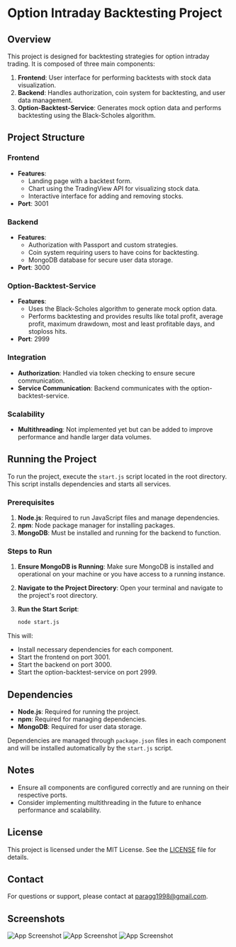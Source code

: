 # Option Intraday Backtesting Project

## Overview

This project is designed for backtesting strategies for option intraday trading. It is composed of three main components:

1. **Frontend**: User interface for performing backtests with stock data visualization.
2. **Backend**: Handles authorization, coin system for backtesting, and user data management.
3. **Option-Backtest-Service**: Generates mock option data and performs backtesting using the Black-Scholes algorithm.

## Project Structure

### Frontend

- **Features**:
  - Landing page with a backtest form.
  - Chart using the TradingView API for visualizing stock data.
  - Interactive interface for adding and removing stocks.
- **Port**: 3001

### Backend

- **Features**:
  - Authorization with Passport and custom strategies.
  - Coin system requiring users to have coins for backtesting.
  - MongoDB database for secure user data storage.
- **Port**: 3000

### Option-Backtest-Service

- **Features**:
  - Uses the Black-Scholes algorithm to generate mock option data.
  - Performs backtesting and provides results like total profit, average profit, maximum drawdown, most and least profitable days, and stoploss hits.
- **Port**: 2999

### Integration

- **Authorization**: Handled via token checking to ensure secure communication.
- **Service Communication**: Backend communicates with the option-backtest-service.

### Scalability

- **Multithreading**: Not implemented yet but can be added to improve performance and handle larger data volumes.

## Running the Project

To run the project, execute the `start.js` script located in the root directory. This script installs dependencies and starts all services.

### Prerequisites

1. **Node.js**: Required to run JavaScript files and manage dependencies.
2. **npm**: Node package manager for installing packages.
3. **MongoDB**: Must be installed and running for the backend to function.

### Steps to Run

1. **Ensure MongoDB is Running**: Make sure MongoDB is installed and operational on your machine or you have access to a running instance.

2. **Navigate to the Project Directory**: Open your terminal and navigate to the project's root directory.

3. **Run the Start Script**:

   ```sh
   node start.js

This will:
- Install necessary dependencies for each component.
- Start the frontend on port 3001.
- Start the backend on port 3000.
- Start the option-backtest-service on port 2999.

## Dependencies

- **Node.js**: Required for running the project.
- **npm**: Required for managing dependencies.
- **MongoDB**: Required for user data storage.

Dependencies are managed through `package.json` files in each component and will be installed automatically by the `start.js` script.

## Notes

- Ensure all components are configured correctly and are running on their respective ports.
- Consider implementing multithreading in the future to enhance performance and scalability.

## License

This project is licensed under the MIT License. See the [LICENSE](LICENSE) file for details.

## Contact

For questions or support, please contact at paragg1998@gmail.com.

## Screenshots

![App Screenshot](./screenshots/front-view.PNG)
![App Screenshot](./screenshots/chart.PNG)
![App Screenshot](./screenshots/backtest-form.PNG)

